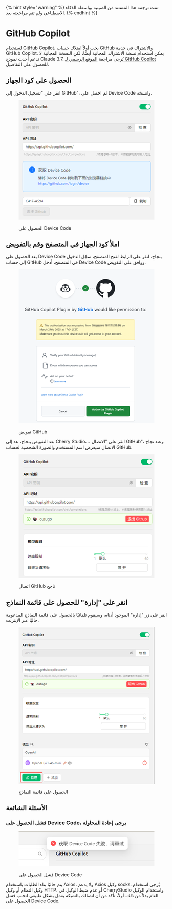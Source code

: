 
{% hint style="warning" %}
تمت ترجمة هذا المستند من الصينية بواسطة الذكاء الاصطناعي ولم تتم مراجعته بعد.
{% endhint %}

# GitHub Copilot

لستخدام GitHub Copilot، يجب أولاً امتلاك حساب GitHub والاشتراك في خدمة GitHub Copilot. يمكن استخدام نسخة الاشتراك المجانية أيضًا، لكن النسخة المجانية لا تدعم أحدث نموذج Claude 3.7. يُرجى مراجعة [الموقع الرسمي لـ GitHub Copilot](https://github.com/features/copilot) للحصول على التفاصيل.

## الحصول على كود الجهاز

انقر على "تسجيل الدخول إلى GitHub"، ثم احصل على Device Code وانسخه.

<figure><img src="../../.gitbook/assets/获取DeviceCode.png" alt="صورة توضيحية للحصول على Device Code"><figcaption><p>الحصول على Device Code</p></figcaption></figure>

## املأ كود الجهاز في المتصفح وقم بالتفويض

بعد الحصول على Device Code بنجاح، انقر على الرابط لفتح المتصفح، سجّل الدخول إلى حساب GitHub في المتصفح، أدخل Device Code ووافق على التفويض.

<figure><img src="../../.gitbook/assets/GitHub授权.png" alt="صورة توضيحية لتفويض GitHub"><figcaption><p>تفويض GitHub</p></figcaption></figure>

بعد التفويض بنجاح، عد إلى Cherry Studio، انقر على "الاتصال بـ GitHub"، وعند نجاح الاتصال سيعرض اسم المستخدم والصورة الشخصية لحساب GitHub.

<figure><img src="../../.gitbook/assets/GitHub连接成功.png" alt="صورة توضيحية لنجاح الاتصال بـ GitHub"><figcaption><p>اتصال GitHub ناجح</p></figcaption></figure>

## انقر على "إدارة" للحصول على قائمة النماذج

انقر على زر "إدارة" الموجود أدناه، وسيقوم تلقائيًا بالحصول على قائمة النماذج المدعومة حاليًا عبر الإنترنت.

<figure><img src="../../.gitbook/assets/管理按钮获取模型列表.png" alt="صورة توضيحية للحصول على قائمة النماذج"><figcaption><p>الحصول على قائمة النماذج</p></figcaption></figure>

## الأسئلة الشائعة

### فشل الحصول على Device Code، يرجى إعادة المحاولة

<figure><img src="../../.gitbook/assets/获取DeviceCode失败.png" alt="صورة توضيحية لفشل الحصول على Device Code"><figcaption><p>فشل الحصول على Device Code</p></figcaption></figure>

يتم حاليًا بناء الطلبات باستخدام Axios، ولا يدعم Axios وكيل socks. يُرجى استخدام وكيل النظام أو وكيل HTTP، أو عدم ضبط الوكيل في CherryStudio واستخدام الوكيل العام بدلاً من ذلك. أولاً، تأكد من أن اتصالك بالشبكة يعمل بشكل طبيعي لتجنب فشل الحصول على Device Code.